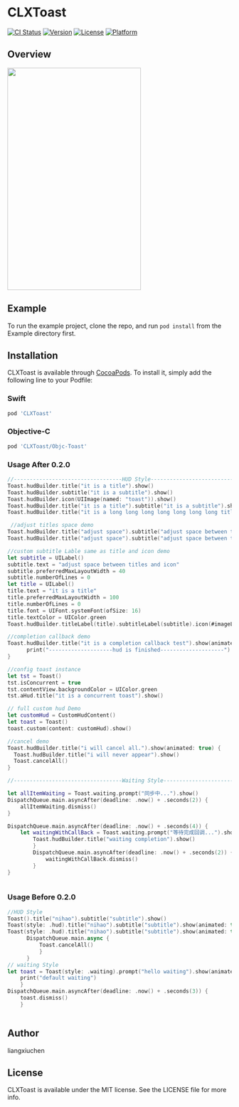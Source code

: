 # CLXToast

[![CI Status](http://img.shields.io/travis/liangxiu.chen.cn@gmail.com/CLXToast.svg?style=flat)](https://travis-ci.org/liangxiu.chen.cn@gmail.com/CLXToast)
[![Version](https://img.shields.io/cocoapods/v/CLXToast.svg?style=flat)](http://cocoapods.org/pods/CLXToast)
[![License](https://img.shields.io/cocoapods/l/CLXToast.svg?style=flat)](http://cocoapods.org/pods/CLXToast)
[![Platform](https://img.shields.io/cocoapods/p/CLXToast.svg?style=flat)](http://cocoapods.org/pods/CLXToast)

## Overview

<img width = "300" height = "500" src="https://github.com/liangxiuchen/CLXToast/blob/master/DocumentAssets/ToastDemo.gif" />

## Example

To run the example project, clone the repo, and run `pod install` from the Example directory first.

## Installation

CLXToast is available through [CocoaPods](http://cocoapods.org). To install
it, simply add the following line to your Podfile:
### Swift
```ruby
pod 'CLXToast'
```
### Objective-C
```ruby
pod 'CLXToast/Objc-Toast'
```

### Usage After 0.2.0

```swift
//----------------------------------HUD Style--------------------------------------------
Toast.hudBuilder.title("it is a title").show()
Toast.hudBuilder.subtitle("it is a subtitle").show()
Toast.hudBuilder.icon(UIImage(named: "toast")).show()
Toast.hudBuilder.title("it is a title").subtitle("it is a subtitle").show()
Toast.hudBuilder.title("it is a long long long long long long long title").subtitle("it is a long long long long long long long long long long long longsubtitle").icon(#imageLiteral(resourceName: "toast")).show()

 //adjust titles space demo
Toast.hudBuilder.title("adjust space").subtitle("adjust space between title and subtitle").interTitlesSpacing(10).show()
Toast.hudBuilder.title("adjust space").subtitle("adjust space between titles and icon").icon(#imageLiteral(resourceName: "toast")).interTitlesIconSpacing(10).show()

//custom subtitle Lable same as title and icon demo
let subtitle = UILabel()
subtitle.text = "adjust space between titles and icon"
subtitle.preferredMaxLayoutWidth = 40
subtitle.numberOfLines = 0
let title = UILabel()
title.text = "it is a title"
title.preferredMaxLayoutWidth = 100
title.numberOfLines = 0
title.font = UIFont.systemFont(ofSize: 16)
title.textColor = UIColor.green
Toast.hudBuilder.titleLabel(title).subtitleLabel(subtitle).icon(#imageLiteral(resourceName: "toast")).show()

//completion callback demo
Toast.hudBuilder.title("it is a completion callback test").show(animated: true) {
      print("--------------------hud is finished--------------------")
}

//config toast instance        
let tst = Toast()        
tst.isConcurrent = true        
tst.contentView.backgroundColor = UIColor.green        
tst.aHud.title("it is a concurrent toast").show()

// full custom hud Demo        
let customHud = CustomHudContent()        
let toast = Toast()
toast.custom(content: customHud).show()

//cancel demo
Toast.hudBuilder.title("i will cancel all.").show(animated: true) {
  Toast.hudBuilder.title("i will never appear").show()
  Toast.cancelAll()
}

//----------------------------------Waiting Style--------------------------------------------

let allItemWaiting = Toast.waiting.prompt("同步中...").show()
DispatchQueue.main.asyncAfter(deadline: .now() + .seconds(2)) {
    allItemWaiting.dismiss()
}

DispatchQueue.main.asyncAfter(deadline: .now() + .seconds(4)) {
    let waitingWithCallBack = Toast.waiting.prompt("等待完成回调...").show(animated: true) {
        Toast.hudBuilder.title("waiting completion").show()
        }
        DispatchQueue.main.asyncAfter(deadline: .now() + .seconds(2)) {
            waitingWithCallBack.dismiss()
        }
}
        
```

### Usage Before 0.2.0

```swift
//HUD Style
Toast().title("nihao").subtitle("subtitle").show()
Toast(style: .hud).title("nihao").subtitle("subtitle").show(animated: true)
Toast(style: .hud).title("nihao").subtitle("subtitle").show(animated: true) {
      DispatchQueue.main.async {
          Toast.cancelAll()
          }
      }
// waiting Style
let toast = Toast(style: .waiting).prompt("hello waiting").show(animated: false) {
    print("default waiting")
    }
DispatchQueue.main.asyncAfter(deadline: .now() + .seconds(3)) {
    toast.dismiss()
    }
   
```

## Author

liangxiuchen

## License

CLXToast is available under the MIT license. See the LICENSE file for more info.
